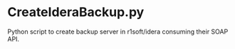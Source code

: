 CreateIderaBackup.py
====================

Python script to create backup server in r1soft/idera consuming their SOAP API.
